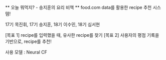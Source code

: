 
** 오늘 뭐먹지? - 송지훈의 요리 비책 **
food.com data를 활용한 recipe 추천 시스템!

17기 목진휘, 17기 송지훈, 18기 이수민, 18기 심서현

[목표 1] recipe를 입력했을 때, 유사한 recipe를 찾기
[목표 2] 사용자의 평점 기록을 기반으로, recipe를 추천!

사용 모델 : Neural CF
